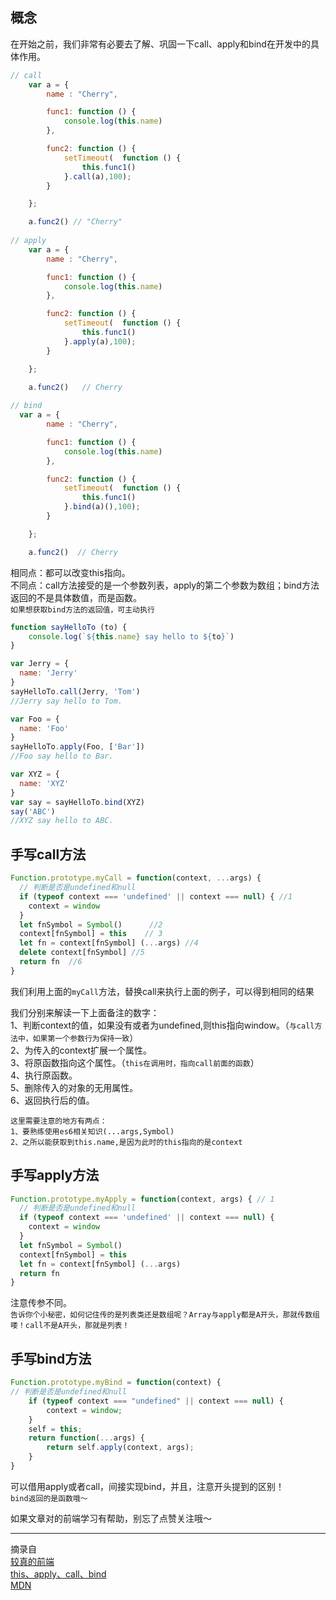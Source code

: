 ## 概念 
在开始之前，我们非常有必要去了解、巩固一下call、apply和bind在开发中的具体作用。
```javascript
// call
    var a = {
        name : "Cherry",

        func1: function () {
            console.log(this.name)
        },

        func2: function () {
            setTimeout(  function () {
                this.func1()
            }.call(a),100);
        }

    };

    a.func2() // "Cherry"
    
// apply 
    var a = {
        name : "Cherry",

        func1: function () {
            console.log(this.name)
        },

        func2: function () {
            setTimeout(  function () {
                this.func1()
            }.apply(a),100);
        }

    };

    a.func2()   // Cherry
    
// bind
  var a = {
        name : "Cherry",

        func1: function () {
            console.log(this.name)
        },

        func2: function () {
            setTimeout(  function () {
                this.func1()
            }.bind(a)(),100);
        }

    };

    a.func2()  // Cherry

```
相同点：都可以改变this指向。  
不同点：call方法接受的是一个参数列表，apply的第二个参数为数组；bind方法返回的不是具体数值，而是函数。  
`如果想获取bind方法的返回值，可主动执行`

```javascript
function sayHelloTo (to) {
    console.log(`${this.name} say hello to ${to}`)
}

var Jerry = {
  name: 'Jerry'
}
sayHelloTo.call(Jerry, 'Tom')
//Jerry say hello to Tom.

var Foo = {
  name: 'Foo'
}
sayHelloTo.apply(Foo, ['Bar'])
//Foo say hello to Bar.

var XYZ = {
  name: 'XYZ'
}
var say = sayHelloTo.bind(XYZ)
say('ABC')
//XYZ say hello to ABC.
```
## 手写call方法
```javascript
Function.prototype.myCall = function(context, ...args) {
  // 判断是否是undefined和null
  if (typeof context === 'undefined' || context === null) { //1
    context = window
  }
  let fnSymbol = Symbol()      //2
  context[fnSymbol] = this    // 3
  let fn = context[fnSymbol] (...args) //4
  delete context[fnSymbol] //5
  return fn  //6
}
```
我们利用上面的`myCall`方法，替换call来执行上面的例子，可以得到相同的结果

我们分别来解读一下上面备注的数字：   
1、判断context的值，如果没有或者为undefined,则this指向window。（`与call方法中，如果第一个参数行为保持一致`）     
2、为传入的context扩展一个属性。  
3、将原函数指向这个属性。（`this在调用时，指向call前面的函数`）  
4、执行原函数。  
5、删除传入的对象的无用属性。  
6、返回执行后的值。

`这里需要注意的地方有两点：`  
`1、要熟练使用es6相关知识(...args,Symbol)`   
`2、之所以能获取到this.name,是因为此时的this指向的是context` 

## 手写apply方法
```javascript
Function.prototype.myApply = function(context, args) { // 1
  // 判断是否是undefined和null
  if (typeof context === 'undefined' || context === null) {
    context = window
  }
  let fnSymbol = Symbol()
  context[fnSymbol] = this
  let fn = context[fnSymbol] (...args)
  return fn
}
```
注意传参不同。  
`告诉你个小秘密，如何记住传的是列表类还是数组呢？Array与apply都是A开头，那就传数组喽！call不是A开头，那就是列表！`

## 手写bind方法
```javascript
Function.prototype.myBind = function(context) {
// 判断是否是undefined和null
    if (typeof context === "undefined" || context === null) {
    	context = window;
    }
    self = this;
    return function(...args) {
    	return self.apply(context, args);
    }
}
```

可以借用apply或者call，间接实现bind，并且，注意开头提到的区别！  
`bind返回的是函数哦～`  

如果文章对的前端学习有帮助，别忘了点赞关注哦～ 

------
摘录自    
[较真的前端](https://zhuanlan.zhihu.com/p/69070129)      
[this、apply、call、bind](https://juejin.im/post/59bfe84351882531b730bac2)    
[MDN](https://developer.mozilla.org/zh-CN/docs/Web/JavaScript/Reference/Global_Objects/Function/call)